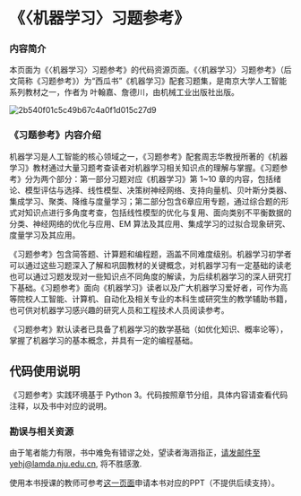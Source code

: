 # 《〈机器学习〉习题参考》

### 内容简介
本页面为《〈机器学习〉习题参考》的代码资源页面。《〈机器学习〉习题参考》（后文简称《习题参考》）为“西瓜书”《机器学习》配套习题集，是南京大学人工智能系列教材之一，作者为 叶翰嘉、詹德川，由机械工业出版社出版。

![2b540f01c5c49b67c4a0f1d015c27d9](https://github.com/user-attachments/assets/217425a6-60d2-48e2-8243-d3a0447a89dd)


### 《习题参考》内容介绍
机器学习是人工智能的核心领域之一，《习题参考》配套周志华教授所著的《机器学习》教材通过大量习题考查读者对机器学习相关知识点的理解与掌握。《习题参考》分为两个部分：第一部分习题对应《机器学习》第 1~10 章的内容，包括绪论、模型评估与选择、线性模型、决策树神经网络、支持向量机、贝叶斯分类器、集成学习、聚类、降维与度量学习；第二部分包含6章应用专题，通过综合题的形式对知识点进行多角度考查，包括线性模型的优化与复用、面向类别不平衡数据的分类、神经网络的优化与应用、EM 算法及其应用、集成学习的过拟合现象研究、度量学习及其应用。

《习题参考》包含简答题、计算题和编程题，涵盖不同难度级别。机器学习初学者可以通过这些习题深入了解和巩固教材的关键概念，对机器学习有一定基础的读老也可以通过习题发现对一些知识点不同角度的解读，为后续机器学习的深人研究打下基础。《习题参考》面向《机器学习》读者以及广大机器学习爱好者，可作为高等院校人工智能、计算机、自动化及相关专业的本科生或研究生的教学辅助书籍，也可供对机器学习感兴趣的研究人员和工程技术人员阅读参考。

《习题参考》默认读者已具备了机器学习的数学基础（如优化知识、概率论等），掌握了机器学习的基本概念，并具有一定的编程基础。

## 代码使用说明
《习题参考》实践环境基于 Python 3。代码按照章节分组，具体内容请查看代码注释，以及书中对应的说明。

### 勘误与相关资源
由于笔者能力有限，书中难免有错谬之处，望读者海涵指正，请发邮件至yehj@lamda.nju.edu.cn, 将不胜感激.

使用本书授课的教师可参考[这一页面](https://www.lamda.nju.edu.cn/yehj/mlbook/chinese/openaccess.html)申请本书对应的PPT（不提供后续支持）。
